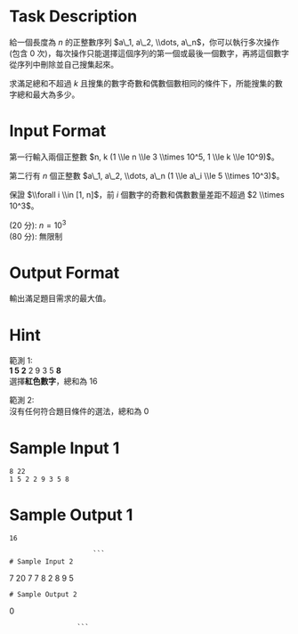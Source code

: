 # Task Description
給一個長度為 $n$ 的正整數序列 $a\_1, a\_2, \\dots, a\_n$，你可以執行多次操作 (包含 0 次)，每次操作只能選擇這個序列的第一個或最後一個數字，再將這個數字從序列中刪除並自己搜集起來。

求滿足總和不超過 $k$ 且搜集的數字奇數和偶數個數相同的條件下，所能搜集的數字總和最大為多少。
# Input Format
第一行輸入兩個正整數 $n, k (1 \\le n \\le 3 \\times 10^5, 1 \\le k \\le 10^9)$。

第二行有 $n$ 個正整數 $a\_1, a\_2, \\dots, a\_n (1 \\le a\_i \\le 5 \\times 10^3)$。

保證 $\\forall i \\in [1, n]$，前 $i$ 個數字的奇數和偶數數量差距不超過 $2 \\times 10^3$。

(20 分): $n = 10^3$  
(80 分): 無限制
# Output Format
輸出滿足題目需求的最大值。
# Hint
範測 1:  
**1 5 2** 2 9 3 5 **8**  
選擇**紅色數字**，總和為 $16$

範測 2:  
沒有任何符合題目條件的選法，總和為 $0$
# Sample Input 1
```
8 22
1 5 2 2 9 3 5 8
```
# Sample Output 1
```
16

                     ```
# Sample Input 2
```
7 20
7 7 8 2 8 9 5
```
# Sample Output 2
```
0

                     ```

